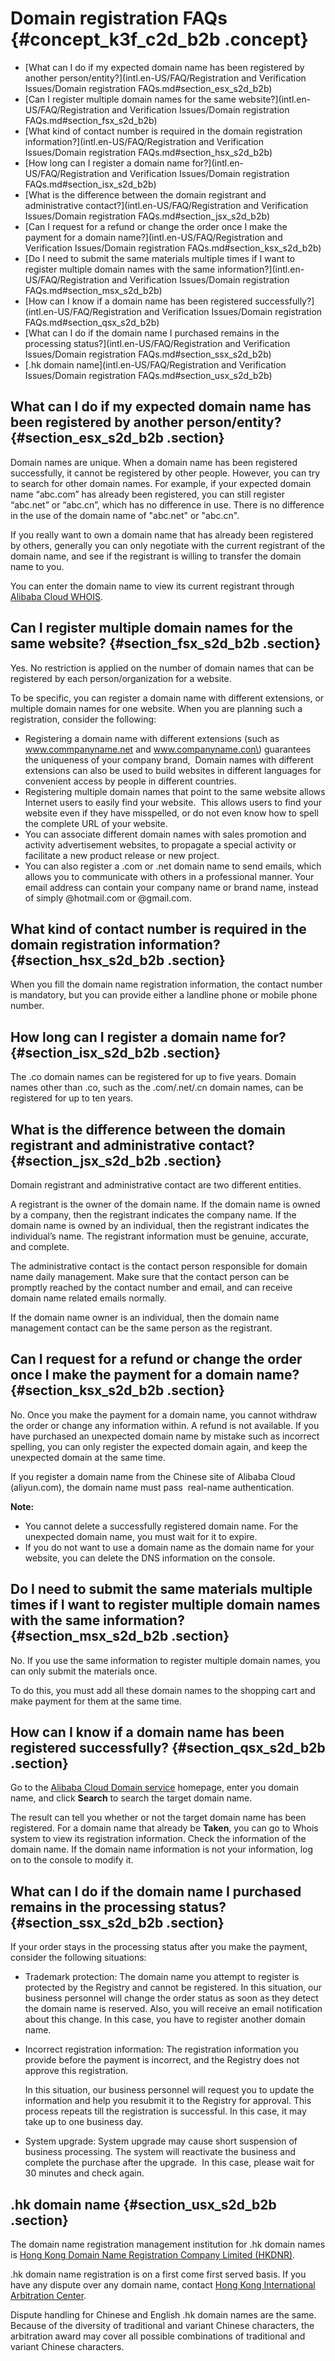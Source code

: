 # Domain registration FAQs {#concept_k3f_c2d_b2b .concept}

-   [What can I do if my expected domain name has been registered by another person/entity?](intl.en-US/FAQ/Registration and Verification Issues/Domain registration FAQs.md#section_esx_s2d_b2b)
-   [Can I register multiple domain names for the same website?](intl.en-US/FAQ/Registration and Verification Issues/Domain registration FAQs.md#section_fsx_s2d_b2b)
-   [What kind of contact number is required in the domain registration information?](intl.en-US/FAQ/Registration and Verification Issues/Domain registration FAQs.md#section_hsx_s2d_b2b)
-   [How long can I register a domain name for?](intl.en-US/FAQ/Registration and Verification Issues/Domain registration FAQs.md#section_isx_s2d_b2b)
-   [What is the difference between the domain registrant and administrative contact?](intl.en-US/FAQ/Registration and Verification Issues/Domain registration FAQs.md#section_jsx_s2d_b2b)
-   [Can I request for a refund or change the order once I make the payment for a domain name?](intl.en-US/FAQ/Registration and Verification Issues/Domain registration FAQs.md#section_ksx_s2d_b2b)
-   [Do I need to submit the same materials multiple times if I want to register multiple domain names with the same information?](intl.en-US/FAQ/Registration and Verification Issues/Domain registration FAQs.md#section_msx_s2d_b2b)
-   [How can I know if a domain name has been registered successfully?](intl.en-US/FAQ/Registration and Verification Issues/Domain registration FAQs.md#section_qsx_s2d_b2b)
-   [What can I do if the domain name I purchased remains in the processing status?](intl.en-US/FAQ/Registration and Verification Issues/Domain registration FAQs.md#section_ssx_s2d_b2b)
-   [.hk domain name](intl.en-US/FAQ/Registration and Verification Issues/Domain registration FAQs.md#section_usx_s2d_b2b)

## What can I do if my expected domain name has been registered by another person/entity? {#section_esx_s2d_b2b .section}

Domain names are unique. When a domain name has been registered successfully, it cannot be registered by other people. However, you can try to search for other domain names. For example, if your expected domain name “abc.com” has already been registered, you can still register “abc.net” or “abc.cn”, which has no difference in use. There is no difference in the use of the domain name of "abc.net" or "abc.cn".

If you really want to own a domain name that has already been registered by others, generally you can only negotiate with the current registrant of the domain name, and see if the registrant is willing to transfer the domain name to you.

You can enter the domain name to view its current registrant through [Alibaba Cloud WHOIS](https://www.alibabacloud.com/whois).

## Can I register multiple domain names for the same website? {#section_fsx_s2d_b2b .section}

Yes. No restriction is applied on the number of domain names that can be registered by each person/organization for a website.

To be specific, you can register a domain name with different extensions, or multiple domain names for one website. When you are planning such a registration, consider the following:

-   Registering a domain name with different extensions \(such as www.commpanyname.net and www.companyname.con\) guarantees the uniqueness of your company brand,  Domain names with different extensions can also be used to build websites in different languages for convenient access by people in different countries.
-   Registering multiple domain names that point to the same website allows Internet users to easily find your website.  This allows users to find your website even if they have misspelled, or do not even know how to spell the complete URL of your website.
-   You can associate different domain names with sales promotion and activity advertisement websites, to propagate a special activity or facilitate a new product release or new project.
-   You can also register a .com or .net domain name to send emails, which allows you to communicate with others in a professional manner. Your email address can contain your company name or brand name, instead of simply @hotmail.com or @gmail.com.

## What kind of contact number is required in the domain registration information? {#section_hsx_s2d_b2b .section}

When you fill the domain name registration information, the contact number is mandatory, but you can provide either a landline phone or mobile phone number.

## How long can I register a domain name for? {#section_isx_s2d_b2b .section}

The .co domain names can be registered for up to five years. Domain names other than .co, such as the .com/.net/.cn domain names, can be registered for up to ten years.

## What is the difference between the domain registrant and administrative contact? {#section_jsx_s2d_b2b .section}

Domain registrant and administrative contact are two different entities.

A registrant is the owner of the domain name. If the domain name is owned by a company, then the registrant indicates the company name. If the domain name is owned by an individual, then the registrant indicates the individual’s name. The registrant information must be genuine, accurate, and complete.

The administrative contact is the contact person responsible for domain name daily management. Make sure that the contact person can be promptly reached by the contact number and email, and can receive domain name related emails normally.

If the domain name owner is an individual, then the domain name management contact can be the same person as the registrant.

## Can I request for a refund or change the order once I make the payment for a domain name? {#section_ksx_s2d_b2b .section}

No. Once you make the payment for a domain name, you cannot withdraw the order or change any information within. A refund is not available. If you have purchased an unexpected domain name by mistake such as incorrect spelling, you can only register the expected domain again, and keep the unexpected domain at the same time.

If you register a domain name from the Chinese site of Alibaba Cloud \(aliyun.com\), the domain name must pass  real-name authentication.

**Note:** 

-   You cannot delete a successfully registered domain name. For the unexpected domain name, you must wait for it to expire.
-   If you do not want to use a domain name as the domain name for your website, you can delete the DNS information on the console.

## Do I need to submit the same materials multiple times if I want to register multiple domain names with the same information? {#section_msx_s2d_b2b .section}

No. If you use the same information to register multiple domain names, you can only submit the materials once.

To do this, you must add all these domain names to the shopping cart and make payment for them at the same time.

## How can I know if a domain name has been registered successfully? {#section_qsx_s2d_b2b .section}

Go to the [Alibaba Cloud Domain service](https://www.alibabacloud.com/domain) homepage, enter you domain name, and click **Search** to search the target domain name.

The result can tell you whether or not the target domain name has been registered. For a domain name that already be **Taken**, you can go to Whois system to view its registration information. Check the information of the domain name. If the domain name information is not your information, log on to the console to modify it.

## What can I do if the domain name I purchased remains in the processing status? {#section_ssx_s2d_b2b .section}

If your order stays in the processing status after you make the payment, consider the following situations:

-   Trademark protection: The domain name you attempt to register is protected by the Registry and cannot be registered. In this situation, our business personnel will change the order status as soon as they detect the domain name is reserved. Also, you will receive an email notification about this change. In this case, you have to register another domain name.

-   Incorrect registration information: The registration information you provide before the payment is incorrect, and the Registry does not approve this registration.

    In this situation, our business personnel will request you to update the information and help you resubmit it to the Registry for approval. This process repeats till the registration is successful. In this case, it may take up to one business day.

-   System upgrade: System upgrade may cause short suspension of business processing. The system will reactivate the business and complete the purchase after the upgrade.  In this case, please wait for 30 minutes and check again.


## .hk domain name {#section_usx_s2d_b2b .section}

The domain name registration management institution for .hk domain names is [Hong Kong Domain Name Registration Company Limited \(HKDNR\)](https://www.hkdnr.hk/en/).

.hk domain name registration is on a first come first served basis. If you have any dispute over any domain name, contact [Hong Kong International Arbitration Center](http://www.hkiac.org/).

Dispute handling for Chinese and English .hk domain names are the same. Because of the diversity of traditional and variant Chinese characters, the arbitration award may cover all possible combinations of traditional and variant Chinese characters.

